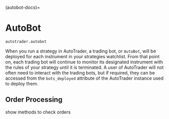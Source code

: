 (autobot-docs)=
# AutoBot


`autotrader.autobot`

When you run a strategy in AutoTrader, a trading bot, or `AutoBot`, will be deployed for each instrument in your strategies 
watchlist. From that point on, each trading bot will continue to monitor its designated instrument with the rules of your 
strategy until it is terminated. A user of AutoTrader will not often need to interact with the trading bots, but if required,
they can be accessed from the `bots_deployed` attribute of the AutoTrader instance used to deploy them. 



## Order Processing

show methods to check orders